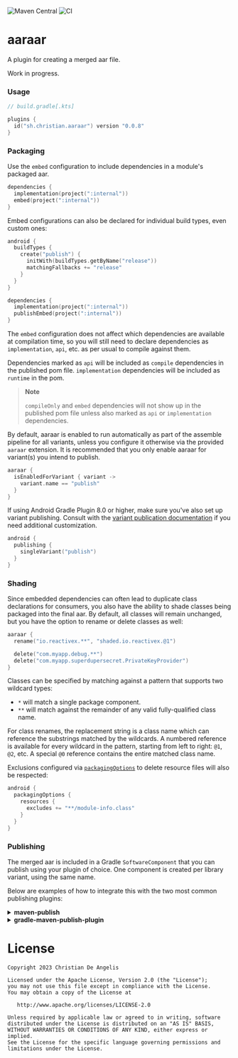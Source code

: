 ![Maven Central](https://img.shields.io/maven-central/v/sh.christian.aaraar/gradle-plugin?versionPrefix=0.0.8) ![CI](https://github.com/christiandeange/aaraar/actions/workflows/ci.yml/badge.svg)

# aaraar

A plugin for creating a merged aar file.

Work in progress.

### Usage

```kotlin
// build.gradle[.kts]

plugins {
  id("sh.christian.aaraar") version "0.0.8"
}
```

### Packaging

Use the `embed` configuration to include dependencies in a module's packaged aar.

```kotlin
dependencies {
  implementation(project(":internal"))
  embed(project(":internal"))
}
```

Embed configurations can also be declared for individual build types, even custom ones:

```kotlin
android {
  buildTypes {
    create("publish") {
      initWith(buildTypes.getByName("release"))
      matchingFallbacks += "release"
    }
  }
}

dependencies {
  implementation(project(":internal"))
  publishEmbed(project(":internal"))
}
```

The `embed` configuration does not affect which dependencies are available at compilation time, so you will still need
to declare dependencies as `implementation`, `api`, etc. as per usual to compile against them.

Dependencies marked as `api` will be included as `compile` dependencies in the published pom file.
`implementation` dependencies will be included as `runtime` in the pom.

> **Note**
> 
> `compileOnly` and `embed` dependencies will not show up in the published pom file unless also marked as `api` or
`implementation` dependencies.

By default, aaraar is enabled to run automatically as part of the assemble pipeline for all variants, unless you
configure it otherwise via the provided `aaraar` extension. It is recommended that you only enable aaraar for variant(s)
you intend to publish.

```kotlin
aaraar {
  isEnabledForVariant { variant ->
    variant.name == "publish"
  }
}
```

If using Android Gradle Plugin 8.0 or higher, make sure you've also set up variant publishing. Consult with the
[variant publication documentation](https://developer.android.com/build/publish-library/configure-pub-variants) if you
need additional customization.

```kotlin
android {
  publishing {
    singleVariant("publish")
  }
}
```

### Shading

Since embedded dependencies can often lead to duplicate class declarations for consumers, you also have the ability to
shade classes being packaged into the final aar. By default, all classes will remain unchanged, but you have the option
to rename or delete classes as well:

```kotlin
aaraar {
  rename("io.reactivex.**", "shaded.io.reactivex.@1")

  delete("com.myapp.debug.**")
  delete("com.myapp.superdupersecret.PrivateKeyProvider")
}
```

Classes can be specified by matching against a pattern that supports two wildcard types:

- `*` will match a single package component.
- `**` will match against the remainder of any valid fully-qualified class name.

For class renames, the replacement string is a class name which can reference the substrings matched by the wildcards.
A numbered reference is available for every wildcard in the pattern, starting from left to right: `@1`, `@2`, etc.
A special `@0` reference contains the entire matched class name.

Exclusions configured via [`packagingOptions`](https://developer.android.com/reference/tools/gradle-api/com/android/build/api/dsl/PackagingOptions)
to delete resource files will also be respected:

```kotlin
android {
  packagingOptions {
    resources {
      excludes += "**/module-info.class"
    }
  }
}
```

### Publishing

The merged aar is included in a Gradle `SoftwareComponent` that you can publish using your plugin of choice.
One component is created per library variant, using the same name.

Below are examples of how to integrate this with the two most common publishing plugins:

<details>
<summary><b>maven-publish</b></summary>

<br/>

https://docs.gradle.org/current/userguide/publishing_maven.html

 *    <details open>
      <summary>Kotlin DSL</summary>
      
      ```kotlin
      afterEvaluate {
        publishing {
          publications {
            create<MavenPublication>("maven") {
              from(components["release"])
            }
          }
        }
      }
      ```
      </details>

 *    <details>
      <summary>Groovy</summary>
      
      ```groovy
      afterEvaluate {
        publishing {
          publications {
            maven(MavenPublication) {
              from(components.release)
            }
          }
        }
      }
      ```
      </details>
</details>

<details>
<summary><b>gradle-maven-publish-plugin</b></summary>

<br/>

https://github.com/vanniktech/gradle-maven-publish-plugin

You will need to specify which flavor of the merged aar you want to publish via a project property:

```kotlin
project.ext.set("ANDROID_VARIANT_TO_PUBLISH", "release")
```

> **Note**
>
> You could also always set this property through the command line, but neglecting to do so will cause it to
default to `"release"`, which will **not** be the merged aar artifact produced by this plugin.
</details>

# License

```
Copyright 2023 Christian De Angelis

Licensed under the Apache License, Version 2.0 (the "License");
you may not use this file except in compliance with the License.
You may obtain a copy of the License at

   http://www.apache.org/licenses/LICENSE-2.0

Unless required by applicable law or agreed to in writing, software
distributed under the License is distributed on an "AS IS" BASIS,
WITHOUT WARRANTIES OR CONDITIONS OF ANY KIND, either express or implied.
See the License for the specific language governing permissions and
limitations under the License.
```
